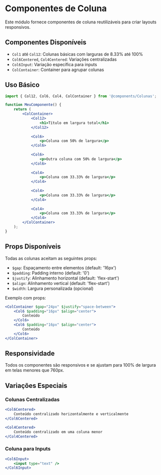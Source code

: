 # Componentes de Coluna

Este módulo fornece componentes de coluna reutilizáveis para criar layouts responsivos.

## Componentes Disponíveis

- `Col1` até `Col12`: Colunas básicas com larguras de 8.33% até 100%
- `Col6Centered`, `Col4Centered`: Variações centralizadas
- `Col6Input`: Variação específica para inputs
- `ColContainer`: Container para agrupar colunas

## Uso Básico

```jsx
import { Col12, Col6, Col4, ColContainer } from '@components/Colunas';

function MeuComponente() {
    return (
        <ColContainer>
            <Col12>
                <h1>Título em largura total</h1>
            </Col12>
            
            <Col6>
                <p>Coluna com 50% de largura</p>
            </Col6>
            
            <Col6>
                <p>Outra coluna com 50% de largura</p>
            </Col6>
            
            <Col4>
                <p>Coluna com 33.33% de largura</p>
            </Col4>
            
            <Col4>
                <p>Coluna com 33.33% de largura</p>
            </Col4>
            
            <Col4>
                <p>Coluna com 33.33% de largura</p>
            </Col4>
        </ColContainer>
    );
}
```

## Props Disponíveis

Todas as colunas aceitam as seguintes props:

- `$gap`: Espaçamento entre elementos (default: '16px')
- `$padding`: Padding interno (default: '0')
- `$justify`: Alinhamento horizontal (default: 'flex-start')
- `$align`: Alinhamento vertical (default: 'flex-start')
- `$width`: Largura personalizada (opcional)

Exemplo com props:

```jsx
<ColContainer $gap="24px" $justify="space-between">
    <Col6 $padding="16px" $align="center">
        Conteúdo
    </Col6>
    <Col6 $padding="16px" $align="center">
        Conteúdo
    </Col6>
</ColContainer>
```

## Responsividade

Todos os componentes são responsivos e se ajustam para 100% de largura em telas menores que 760px.

## Variações Especiais

### Colunas Centralizadas

```jsx
<Col6Centered>
    Conteúdo centralizado horizontalmente e verticalmente
</Col6Centered>

<Col4Centered>
    Conteúdo centralizado em uma coluna menor
</Col4Centered>
```

### Coluna para Inputs

```jsx
<Col6Input>
    <input type="text" />
</Col6Input>
``` 